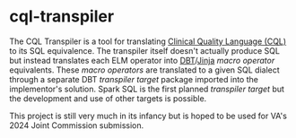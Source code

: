 # cql-transpiler

The CQL Transpiler is a tool for translating [Clinical Quality Language (CQL)](https://cql.hl7.org/) to its SQL equivalence. The transpiler itself doesn't actually produce SQL but instead translates each ELM operator into [DBT](https://getdbt.com/)/[Jinja](https://jinja.palletsprojects.com/en/3.1.x/) *macro operator* equivalents. These *macro operators* are translated to a given SQL dialect through a separate DBT *transpiler target* package imported into the implementor's solution. Spark SQL is the first planned *transpiler target* but the development and use of other targets is possible.

This project is still very much in its infancy but is hoped to be used for VA's 2024 Joint Commission submission.
